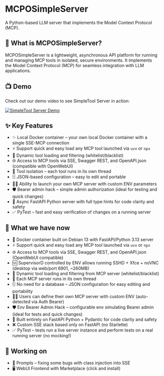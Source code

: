 # MCPOSimpleServer

A Python-based LLM server that implements the Model Context Protocol (MCP).

## 🤔 What is MCPOSimpleServer?

MCPOSimpleServer is a lightweight, asynchronous API platform for running and managing MCP tools in isolated, secure environments. It implements the Model Context Protocol (MCP) for seamless integration with LLM applications.

## 📺 Demo

Check out our demo video to see SimpleTool Server in action:

[![SimpleTool Server Demo](https://img.youtube.com/vi/tQ6OhvC4eDQ/0.jpg)](https://www.youtube.com/watch?v=tQ6OhvC4eDQ)

## ✨ Key Features

- ✨ Local Docker container – your own local Docker container with a single SSE-MCP connection
- ⚡ Support quick and easy load any MCP tool launched via `uvx` or `npx`
- 🔄 Dynamic tool loading and filtering (whitelist/blacklist)
- 🌐 Access to MCP tools via SSE, Swagger REST, and OpenAPI.json (compatible with OpenWebUI)
- 🐳 Tool isolation – each tool runs in its own thread
- 🗄️ JSON-based configuration – easy to edit and portable
- 🧑‍💻 Ability to launch your own MCP server with custom ENV parameters
- 🛡️ Bearer admin hack – simple admin authorization (ideal for testing and quick changes)
- 📝 Async FastAPI Python server with full type hints for code clarity and safety
- ✅ PyTest – fast and easy verification of changes on a running server

## 🎉 What we have now

- 🔗 Docker container built on Debian 13 with FastAPI/Python 3.13 server
- ⚡ Support quick and easy load any MCP tool launched via `uvx` or `npx`
- 🌐 Access to MCP tools via SSE, Swagger REST, and OpenAPI.json (OpenWebUI compatible)
- 🆒 SupervisorD controlled by ENV allows running SSHD + Xfce + noVNC (desktop via web/port 6901, ~260MB)
- 🔄 Dynamic tool loading and filtering from MCP server (whitelist/blacklist)
- 🧵 Each MCP server runs in its own thread
- 🗄️ No need for a database – JSON configuration for easy editing and portability
- 🧑‍💻 Users can define their own MCP server with custom ENV (auto-detected via Auth Bearer)
- 🛡️ Env Bearer Admin Hack – configurable env simulating Bearer admin (ideal for tests and quick changes)
- 📝 Built entirely on FastAPI Python + Pydantic for code clarity and safety
- ❌ Custom SSE stack based only on FastAPI (no Starlette)
- ✅ PyTest – tests run a live server instance and perform tests on a real running server (no mocking!)

## 🚀 Working on

- 🤔 Prompts – fixing some bugs with class injection into SSE
- 🖥️ WebUI Frontend with Marketplace (click and install)
